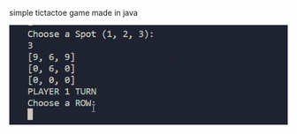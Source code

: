 simple tictactoe game made in java

![](https://github.com/chernoya/cli-tic-tac-toe/blob/main/tictactoegif.gif)
